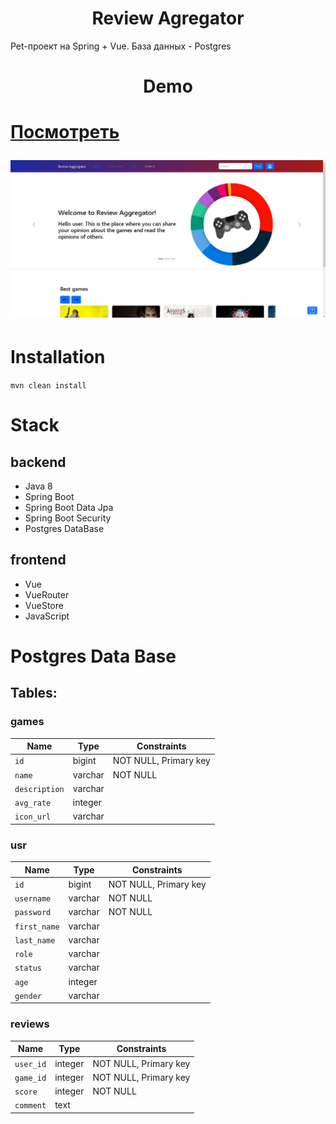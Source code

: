 <h1 align="center"> Review Agregator </h1>

<p>Pet-проект на Spring + Vue. База данных - Postgres</p>

<h1 align="center">Demo<h1>
  
<a href="https://review-agregator-production.up.railway.app" target="_blank">Посмотреть</a>
  
<img src="https://github.com/Saver-Igt/reviewAggregator/blob/main/demo.png">

# Installation
  
`mvn clean install`
  
# Stack
  
## backend
  
 <ul>
    <li>Java 8</li>
    <li>Spring Boot</li>
    <li>Spring Boot Data Jpa</li>
    <li>Spring Boot Security</li>
    <li>Postgres DataBase</li>
</ul>
 
## frontend
   <ul>
    <li>Vue</li>
    <li>VueRouter</li>
    <li>VueStore</li>
    <li>JavaScript</li>
</ul>
  
# Postgres Data Base
  
## Tables:
  
### games
  
| Name         | Type   | Constraints                        |
| ----------   | ------ | ---------------------------------- |
| `id`         | bigint | NOT NULL, Primary key              |
| `name`       | varchar| NOT NULL                           |
| `description`| varchar|                                    |
| `avg_rate`   | integer|                                    |
| `icon_url`   | varchar|                                    |
  
### usr
  
| Name         | Type   | Constraints                        |
| ----------   | ------ | ---------------------------------- |
| `id`         | bigint | NOT NULL, Primary key              |
| `username`   | varchar| NOT NULL                           |
| `password`   | varchar| NOT NULL                           |
| `first_name` | varchar|                                    |
| `last_name`  | varchar|                                    |
| `role`       | varchar|                                    |
| `status`     | varchar|                                    |
| `age`        | integer|                                    |
| `gender`     | varchar|                                    |
  
### reviews
  
| Name         | Type    | Constraints                        |
| ----------   | ------  | ---------------------------------- |
| `user_id`    | integer | NOT NULL, Primary key              |
| `game_id`    | integer | NOT NULL, Primary key              |
| `score`      | integer | NOT NULL                           |
| `comment`    | text    |                                    |
